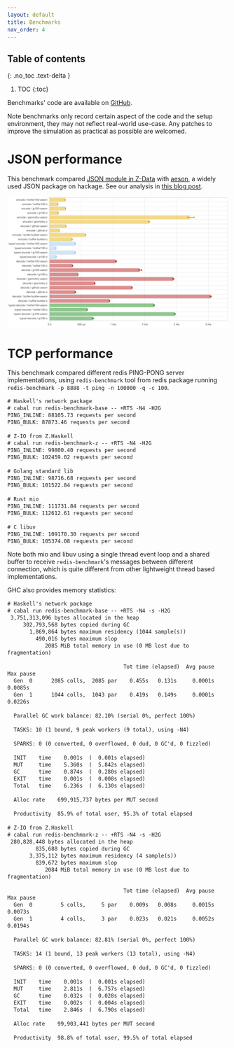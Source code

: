 ```yaml
---
layout: default
title: Benchmarks
nav_order: 4
---
```


## Table of contents
{: .no_toc .text-delta }

1. TOC
{:toc}

Benchmarks' code are available on [GitHub](https://github.com/ZHaskell/benchmarks).

Note benchmarks only record certain aspect of the code and the setup environment, they may not reflect real-world use-case. Any patches to improve the simulation as practical as possible are welcomed.

# JSON performance

This benchmark compared [JSON module in Z-Data](https://hackage.haskell.org/package/Z-Data/docs/Z-Data-JSON.html) with [aeson](https://hackage.haskell.org/package/aeson), a widely used JSON package on hackage. See our analysis in [this blog post](/performance/2021/02/01/High-performance-JSON-codec.html).

![bench-result](https://github.com/ZHaskell/benchmarks/blob/master/json-benchmark/json-benchmark-result.png?raw=true)

# TCP performance

This benchmark compared different redis PING-PONG server implementations, using `redis-benchmark` tool from redis package running `redis-benchmark -p 8888 -t ping -n 100000 -q -c 100`.

```
# Haskell's network package
# cabal run redis-benchmark-base -- +RTS -N4 -H2G
PING_INLINE: 88105.73 requests per second
PING_BULK: 87873.46 requests per second

# Z-IO from Z.Haskell
# cabal run redis-benchmark-z -- +RTS -N4 -H2G
PING_INLINE: 99800.40 requests per second
PING_BULK: 102459.02 requests per second

# Golang standard lib
PING_INLINE: 98716.68 requests per second
PING_BULK: 101522.84 requests per second

# Rust mio
PING_INLINE: 111731.84 requests per second
PING_BULK: 112612.61 requests per second

# C libuv
PING_INLINE: 109170.30 requests per second
PING_BULK: 105374.08 requests per second
```

Note both mio and libuv using a single thread event loop and a shared buffer to receive `redis-benchmark`'s messages between different connection, which is quite different from other lightweight thread based implementations.

GHC also provides memory statistics:

```
# Haskell's network package
# cabal run redis-benchmark-base -- +RTS -N4 -s -H2G
 3,751,313,096 bytes allocated in the heap
     302,793,568 bytes copied during GC
       1,869,864 bytes maximum residency (1044 sample(s))
         490,016 bytes maximum slop
            2085 MiB total memory in use (0 MB lost due to fragmentation)

                                     Tot time (elapsed)  Avg pause  Max pause
  Gen  0      2085 colls,  2085 par    0.455s   0.131s     0.0001s    0.0085s
  Gen  1      1044 colls,  1043 par    0.419s   0.149s     0.0001s    0.0226s

  Parallel GC work balance: 82.10% (serial 0%, perfect 100%)

  TASKS: 10 (1 bound, 9 peak workers (9 total), using -N4)

  SPARKS: 0 (0 converted, 0 overflowed, 0 dud, 0 GC'd, 0 fizzled)

  INIT    time    0.001s  (  0.001s elapsed)
  MUT     time    5.360s  (  5.842s elapsed)
  GC      time    0.874s  (  0.280s elapsed)
  EXIT    time    0.001s  (  0.008s elapsed)
  Total   time    6.236s  (  6.130s elapsed)

  Alloc rate    699,915,737 bytes per MUT second

  Productivity  85.9% of total user, 95.3% of total elapsed

# Z-IO from Z.Haskell
# cabal run redis-benchmark-z -- +RTS -N4 -s -H2G
 280,828,448 bytes allocated in the heap
         835,688 bytes copied during GC
       3,375,112 bytes maximum residency (4 sample(s))
         839,672 bytes maximum slop
            2084 MiB total memory in use (0 MB lost due to fragmentation)

                                     Tot time (elapsed)  Avg pause  Max pause
  Gen  0         5 colls,     5 par    0.009s   0.008s     0.0015s    0.0073s
  Gen  1         4 colls,     3 par    0.023s   0.021s     0.0052s    0.0194s

  Parallel GC work balance: 82.81% (serial 0%, perfect 100%)

  TASKS: 14 (1 bound, 13 peak workers (13 total), using -N4)

  SPARKS: 0 (0 converted, 0 overflowed, 0 dud, 0 GC'd, 0 fizzled)

  INIT    time    0.001s  (  0.001s elapsed)
  MUT     time    2.811s  (  6.757s elapsed)
  GC      time    0.032s  (  0.028s elapsed)
  EXIT    time    0.002s  (  0.004s elapsed)
  Total   time    2.846s  (  6.790s elapsed)

  Alloc rate    99,903,441 bytes per MUT second

  Productivity  98.8% of total user, 99.5% of total elapsed
```
